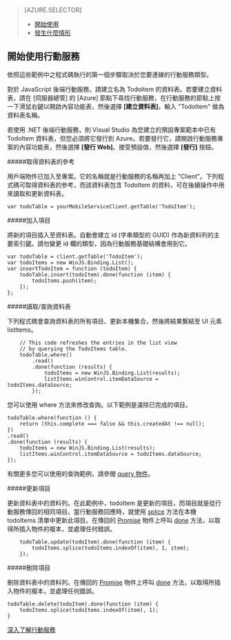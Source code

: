 <properties 
	pageTitle="" 
	description="" 
	services="mobile-services" 
	documentationCenter="" 
	authors="kempb" 
	manager="douge" 
	editor=""/>

<tags 
	ms.service="mobile-services" 
	ms.workload="web" 
	ms.tgt_pltfrm="vs-getting-started" 
	ms.devlang="na" 
	ms.topic="article" 
	ms.date="10/8/2014" 
	ms.author="kempb"/>

> [AZURE.SELECTOR]
> - [開始使用](vs-mobile-services-javascript-getting-started.md)
> - [發生什麼情形](vs-mobile-services-javascript-what-happened.md)

## 開始使用行動服務

依照這些範例中之程式碼執行的第一個步驟取決於您要連線的行動服務類型。

對於 JavaScript 後端行動服務，請建立名為 TodoItem 的資料表。若要建立資料表，請在 [伺服器總管] 的 [Azure] 節點下尋找行動服務，在行動服務的節點上按一下滑鼠右鍵以開啟內容功能表，然後選擇 **[建立資料表]**。輸入 "TodoItem" 做為資料表名稱。

若使用 .NET 後端行動服務，則 Visual Studio 為您建立的預設專案範本中已有 TodoItem 資料表，但您必須將它發行到 Azure。若要發行它，請開啟行動服務專案的內容功能表，然後選擇 **[發行 Web]**。接受預設值，然後選擇 **[發行]** 按鈕。

#####取得資料表的參考

用戶端物件已加入至專案。它的名稱就是行動服務的名稱再加上 "Client"。下列程式碼可取得資料表的參考，而該資料表包含 TodoItem 的資料，可在後續操作中用來讀取和更新資料表。

	var todoTable = yourMobileServiceClient.getTable('TodoItem');

#####加入項目 

將新的項目插入至資料表。自動會建立 id (字串類型的 GUID) 作為新資料列的主要索引鍵。請勿變更 id 欄的類型，因為行動服務基礎結構會用到它。

    var todoTable = client.getTable('TodoItem');
    var todoItems = new WinJS.Binding.List();
    var insertTodoItem = function (todoItem) {
        todoTable.insert(todoItem).done(function (item) {
            todoItems.push(item);
        });
    };

#####讀取/查詢資料表

下列程式碼會查詢資料表的所有項目、更新本機集合，然後將結果繫結至 UI 元素 listItems。

        // This code refreshes the entries in the list view 
        // by querying the TodoItems table.
        todoTable.where()
            .read()
            .done(function (results) {
                todoItems = new WinJS.Binding.List(results);
                listItems.winControl.itemDataSource = todoItems.dataSource;
            });

您可以使用 where 方法來修改查詢。以下範例是濾除已完成的項目。

    todoTable.where(function () {
        return (this.complete === false && this.createdAt !== null);
    })
    .read()
    .done(function (results) {
        todoItems = new WinJS.Binding.List(results);
        listItems.winControl.itemDataSource = todoItems.dataSource;
    });

有關更多您可以使用的查詢範例，請參閱 [query 物件](http://msdn.microsoft.com/library/azure/jj613353.aspx)。

#####更新項目

更新資料表中的資料列。在此範例中，todoItem 是更新的項目，而項目就是從行動服務傳回的相同項目。當行動服務回應時，就使用 [splice](http://msdn.microsoft.com/library/windows/apps/Hh700810.aspx) 方法在本機 todoItems 清單中更新此項目。在傳回的 [Promise]() 物件上呼叫 [done]() 方法，以取得所插入物件的複本，並處理任何錯誤。

        todoTable.update(todoItem).done(function (item) {
            todoItems.splice(todoItems.indexOf(item), 1, item);
        });

#####刪除項目

刪除資料表中的資料列。在傳回的 [Promise]() 物件上呼叫 [done]() 方法，以取得所插入物件的複本，並處理任何錯誤。

	todoTable.delete(todoItem).done(function (item) {
	    todoItems.splice(todoItems.indexOf(item), 1);
    }



[深入了解行動服務](http://azure.microsoft.com/documentation/services/mobile-services/)


<!--HONumber=42-->
